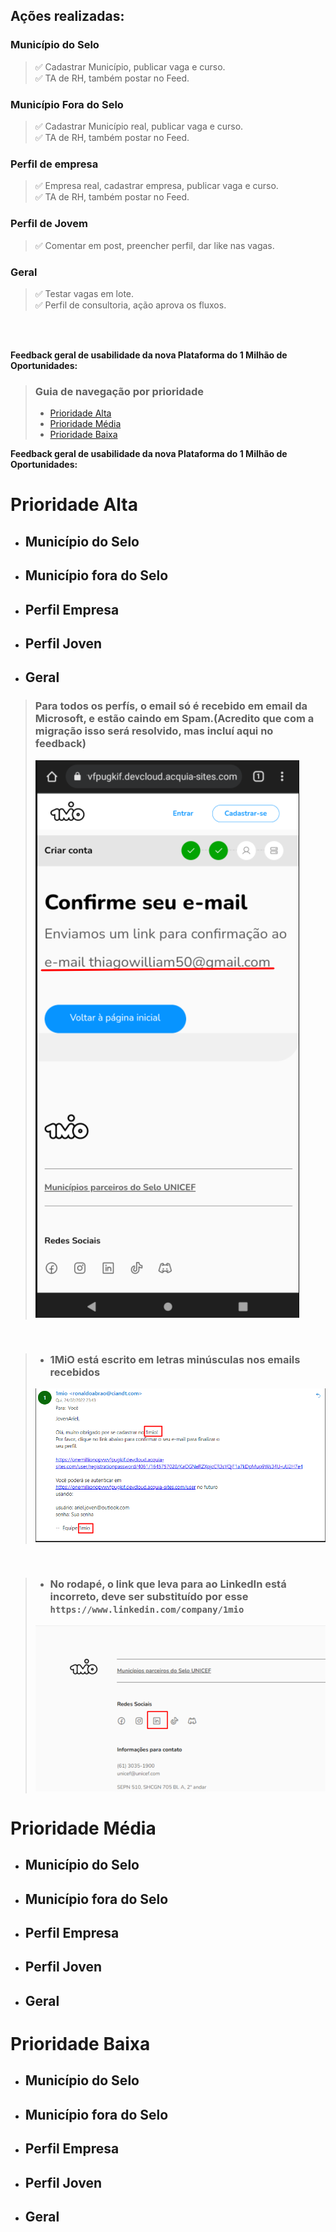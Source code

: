 ## **Ações realizadas:**

### Município do Selo
> ✅ Cadastrar Município, publicar vaga e curso.<br/>
> ✅ TA de RH, também postar no Feed.

### Município Fora do Selo
> ✅ Cadastrar Município real, publicar vaga e curso.<br/>
> ✅ TA de RH, também postar no Feed.

### Perfil de empresa
> ✅ Empresa real, cadastrar empresa, publicar vaga e curso.<br/>
> ✅ TA de RH, também postar no Feed.

### Perfil de Jovem
> ✅ Comentar em post, preencher perfil, dar like nas vagas.

### Geral
> ✅ Testar vagas em lote.<br/>
> ✅ Perfil de consultoria, ação aprova os fluxos.

<br/>
<br/>

**Feedback geral de usabilidade da nova Plataforma do 1 Milhão de Oportunidades:**

> ### **Guia de navegação por prioridade**
>* [Prioridade Alta](https://thiagowilliamp.github.io/feedback-plataforma-1mio/#munic%C3%ADpio-do-selo-1) 
>* [Prioridade Média](https://thiagowilliamp.github.io/feedback-plataforma-1mio/#munic%C3%ADpio-do-selo-1) 
>* [Prioridade Baixa](https://thiagowilliamp.github.io/feedback-plataforma-1mio/#munic%C3%ADpio-do-selo-1) 

**Feedback geral de usabilidade da nova Plataforma do 1 Milhão de Oportunidades:**

# **Prioridade Alta** <br/>
- ## Município do Selo
- ## Município fora do Selo
- ## Perfil Empresa
- ## Perfil Joven
- ## Geral
> ### Para todos os perfís, o email só é recebido em email da Microsoft, e estão caindo em Spam.(Acredito que com a migração isso será resolvido, mas incluí aqui no feedback)
> ![Email](perfil-joven/email.png)

<br/>

>- ### 1MiO está escrito em letras minúsculas nos emails recebidos
> ![Email2](perfil-joven/email2.png)

<br/>

>- ### No rodapé, o link que leva para ao LinkedIn está incorreto, deve ser substituído por esse `https://www.linkedin.com/company/1mio`
> ![Email2](materiais/link-linkedin.png)

# **Prioridade Média** <br/>
- ## Município do Selo
- ## Município fora do Selo
- ## Perfil Empresa
- ## Perfil Joven
- ## Geral

# **Prioridade Baixa** <br/>
- ## Município do Selo
- ## Município fora do Selo
- ## Perfil Empresa
- ## Perfil Joven
- ## Geral

